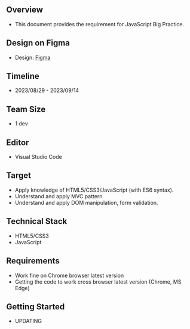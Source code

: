 ## Overview

- This document provides the requirement for JavaScript Big Practice.

## Design on Figma

- Design: [Figma](https://www.figma.com/file/rWaB9NYbnYYDnSeJ1ePXz3/Practice-Javascript-Design?node-id=10%3A132&mode=dev)

## Timeline

- 2023/08/29 - 2023/09/14

## Team Size

- 1 dev

## Editor

- Visual Studio Code

## Target

- Apply knowledge of HTML5/CSS3/JavaScript (with ES6 syntax).
- Understand and apply MVC pattern
- Understand and apply DOM manipulation, form validation.

## Technical Stack

- HTML5/CSS3
- JavaScript

## Requirements

- Work fine on Chrome browser latest version
- Getting the code to work cross browser latest version (Chrome, MS Edge)

## Getting Started

- UPDATING
